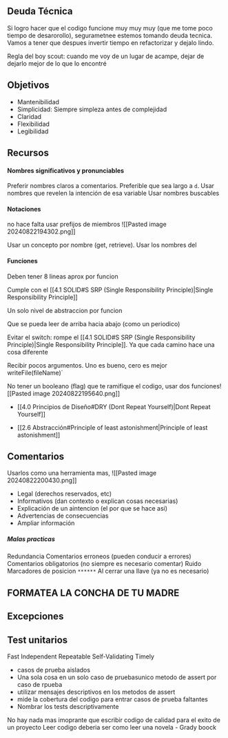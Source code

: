 ## Deuda Técnica
Si logro hacer que el codigo funcione muy muy muy (que me tome poco tiempo de desarorollo), segurametnee estemos tomando deuda tecnica. Vamos a tener que despues invertir tiempo en refactorizar y dejalo lindo.

Regla del boy scout: cuando me voy de un lugar de acampe, dejar de dejarlo mejor de lo que lo encontré

## Objetivos
- Mantenibilidad
- Simplicidad: Siempre simpleza antes de complejidad
- Claridad 
- Flexibilidad
- Legibilidad
## Recursos 

#### Nombres significativos y pronunciables
Preferir nombres claros a comentarios. Preferible que sea largo a `d`.
Usar nombres que revelen la intención de esa variable
Usar nombres buscables


#### Notaciones
no hace falta usar prefijos de miembros
![[Pasted image 20240822194302.png]]

Usar un concepto por nombre (get, retrieve). Usar los nombres del 

#### Funciones
Deben tener 8 lineas aprox por funcion 

Cumple con el [[4.1 SOLID#S SRP (Single Responsibility Principle)|Single Responsibility Principle]]

Un solo nivel de abstraccion por funcion 

Que se pueda leer de arriba hacia abajo (como un periodico)

Evitar el switch: rompe el [[4.1 SOLID#S SRP (Single Responsibility Principle)|Single Responsibility Principle]]. Ya que cada camino hace una cosa diferente

Recibir pocos argumentos. Uno es bueno, cero es mejor`
 `writeFile(fileName)`

No tener un booleano (flag) que te ramifique el codigo, usar dos funciones![[Pasted image 20240822195640.png]]

- [[4.0 Principios de Diseño#DRY (Dont Repeat Yourself)|Dont Repeat Yourself]]

- [[2.6 Abstracción#Principle of least astonishment|Principle of least astonishment]]

## Comentarios

Usarlos como una herramienta mas, 
![[Pasted image 20240822200430.png]]
- Legal (derechos reservados, etc)
-  Informativos (dan contexto o explican cosas necesarias)
- Explicación de un aintencion (el por que se hace asi)
- Advertencias de consecuencias
- Ampliar información
##### Malas practicas
Redundancia
Comentarios erroneos (pueden conducir a errores)
Comentarios obligatorios (no siempre es necesario comentar)
Ruido 
Marcadores de posicion `******`
Al cerrar una llave (ya no es necesario)


## FORMATEA LA CONCHA DE TU MADRE


## Excepciones


## Test unitarios 
Fast
Independent
Repeatable
Self-Validating
Timely 

- casos de prueba aislados
- Una sola cosa en un solo caso de pruebasunico metodo de assert por caso de rpueba
- utilizar mensajes descriptivos en los metodos de assert
- mide la cobertura del codigo para entrar casos de prueba faltantes
- Nombrar los tests descriptivamente


No hay nada mas imoprante que escribir codigo de calidad para el exito de un proyecto
Leer codigo deberia ser como leer una novela - Grady boock 
